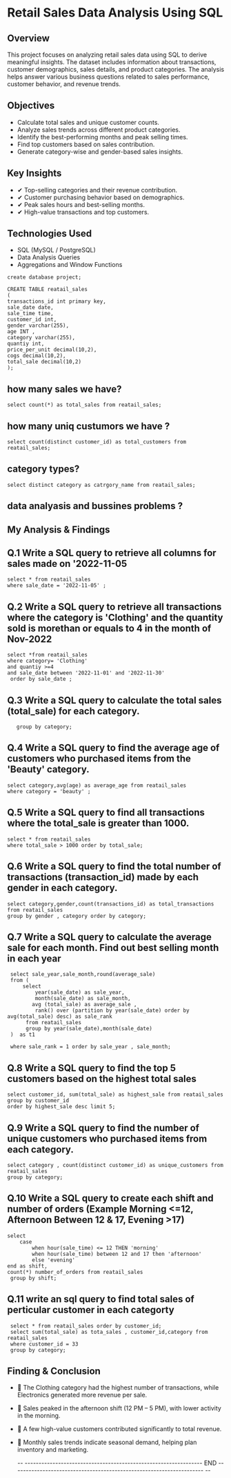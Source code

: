 # Retail Sales Data Analysis Using SQL
##  Overview
This project focuses on analyzing retail sales data using SQL to derive meaningful insights. The dataset includes information about transactions, customer demographics, sales details, and product categories. The analysis helps answer various business questions related to sales performance, customer behavior, and revenue trends.
## Objectives
- Calculate total sales and unique customer counts.
- Analyze sales trends across different product categories.
- Identify the best-performing months and peak selling times.
- Find top customers based on sales contribution.
- Generate category-wise and gender-based sales insights.
## Key Insights
- ✔ Top-selling categories and their revenue contribution.
- ✔ Customer purchasing behavior based on demographics.
- ✔ Peak sales hours and best-selling months.
- ✔ High-value transactions and top customers.
## Technologies Used 
- SQL (MySQL / PostgreSQL)
- Data Analysis Queries
- Aggregations and Window Functions
```
create database project;

CREATE TABLE reatail_sales 
( 
transactions_id int primary key,
sale_date date,
sale_time time,
customer_id int,
gender varchar(255),
age INT ,
category varchar(255),
quantiy int,
price_per_unit decimal(10,2),	
cogs decimal(10,2),
total_sale decimal(10,2)
);
```
## how many sales we have?
```
select count(*) as total_sales from reatail_sales;
```
## how many uniq custumors we have ?

```
select count(distinct customer_id) as total_customers from reatail_sales;
```
## category types?
```
select distinct category as catrgory_name from reatail_sales;
```
## data analyasis and bussines problems ?
## My Analysis & Findings

## Q.1 Write a SQL query to retrieve all columns for sales made on '2022-11-05
```
select * from reatail_sales
where sale_date = '2022-11-05' ;
```

## Q.2 Write a SQL query to retrieve all transactions where the category is 'Clothing' and the quantity sold is morethan or equals to 4 in the month of Nov-2022
```
select *from reatail_sales
where category= 'Clothing' 
and quantiy >=4 
and sale_date between '2022-11-01' and '2022-11-30'
 order by sale_date ;
```
 
 ## Q.3 Write a SQL query to calculate the total sales (total_sale) for each category.
 
```select distinct category ,sum(total_sale) from reatail_sales
   group by category;
```
## Q.4 Write a SQL query to find the average age of customers who purchased items from the 'Beauty' category.
```
select category,avg(age) as average_age from reatail_sales
where category = 'beauty' ;
```
## Q.5 Write a SQL query to find all transactions where the total_sale is greater than 1000.
```
select * from reatail_sales
where total_sale > 1000 order by total_sale;
```
## Q.6 Write a SQL query to find the total number of transactions (transaction_id) made by each gender in each category.
```
select category,gender,count(transactions_id) as total_transactions from reatail_sales
group by gender , category order by category;
```
## Q.7 Write a SQL query to calculate the average sale for each month. Find out best selling month in each year
```
 select sale_year,sale_month,round(average_sale) 
 from (
     select
         year(sale_date) as sale_year,
         month(sale_date) as sale_month,
		avg (total_sale) as average_sale ,
         rank() over (partition by year(sale_date) order by avg(total_sale) desc) as sale_rank 
      from reatail_sales
      group by year(sale_date),month(sale_date) 
 )  as t1
 
 where sale_rank = 1 order by sale_year , sale_month;
 ```
 ## Q.8 Write a SQL query to find the top 5 customers based on the highest total sales 
``` 
select customer_id, sum(total_sale) as highest_sale from reatail_sales
group by customer_id
order by highest_sale desc limit 5;
```
## Q.9 Write a SQL query to find the number of unique customers who purchased items from each category.
```
select category , count(distinct customer_id) as unique_customers from reatail_sales
group by category;
```
## Q.10 Write a SQL query to create each shift and number of orders (Example Morning <=12, Afternoon Between 12 & 17, Evening >17)
```
select 
	case 
		when hour(sale_time) <= 12 THEN 'morning'
        when hour(sale_time) between 12 and 17 then 'afternoon'
        else 'evening' 
end as shift,
count(*) number_of_orders from reatail_sales
 group by shift;
 ```
## Q.11 write an sql query to find total sales of perticular customer in each categorty 
```
 select * from reatail_sales order by customer_id;
 select sum(total_sale) as tota_sales , customer_id,category from reatail_sales
 where customer_id = 33
 group by category;
```
## Finding & Conclusion
- 📌 The Clothing category had the highest number of transactions, while Electronics generated more revenue per sale.
- 📌 Sales peaked in the afternoon shift (12 PM – 5 PM), with lower activity in the morning.
- 📌 A few high-value customers contributed significantly to total revenue.
- 📌 Monthly sales trends indicate seasonal demand, helping plan inventory and marketing.
  
  -- ----------------------------------------------------------------  END  --------------------------------------------------------------------- --
 
        























